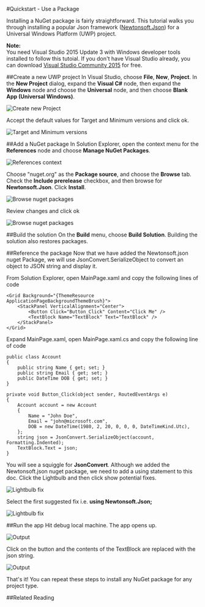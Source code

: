#Quickstart - Use a Package

Installing a NuGet package is fairly straightforward. This tutorial walks you through installing a popular Json framework ([Newtonsoft.Json](https://www.nuget.org/packages/Newtonsoft.Json/)) for a Universal Windows Platform (UWP) project. 

<div class="block-callout-info">
	<strong>Note:</strong><br>
	You need Visual Studio 2015 Update 3 with Windows developer tools installed to follow this tutoial. If you don't have Visual Studio already, you can download <a href="https://developer.microsoft.com/en-us/windows/downloads">Visual Studio Community 2015</a> for free. 
</div>

##Create a new UWP project
In Visual Studio, choose **File**, **New**, **Project**. In the **New Project** dialog, expand the **Visual C#** node, then expand the **Windows** node and choose the **Universal** node, and then choose **Blank App (Universal Windows)**.

![Create new Project](/images/ConsumeNugetSample/01.PNG)


Accept the default values for Target and Minimum versions and click ok.

![Target and Minimum versions](/images/ConsumeNugetSample/02.PNG)


##Add a NuGet package
In Solution Explorer, open the context menu for the **References** node and choose **Manage NuGet Packages**.

![References context](/images/ConsumeNugetSample/03.PNG)


Choose "nuget.org" as the **Package source**, and choose the **Browse** tab. Check the **Include prerelease** checkbox, and then browse for **Newtonsoft.Json**. Click **Install**. 

![Browse nuget packages](/images/ConsumeNugetSample/04.PNG)


Review changes and click ok

![Browse nuget packages](/images/ConsumeNugetSample/05.PNG)



##Build the solution
On the **Build** menu, choose **Build Solution**. Building the solution also restores packages.



##Reference the package
Now that we have added the Newtonsoft.json nuget Package, we will use JsonConvert.SerializeObject to convert an object to JSON string and display it.


From Solution Explorer, open MainPage.xaml and copy the following lines of code

	<Grid Background="{ThemeResource ApplicationPageBackgroundThemeBrush}">
		<StackPanel VerticalAlignment="Center">
			<Button Click="Button_Click" Content="Click Me" />
			<TextBlock Name="TextBlock" Text="TextBlock" />
		</StackPanel>
	</Grid>


Expand MainPage.xaml, open MainPage.xaml.cs and copy the following line of code

	public class Account
    {
        public string Name { get; set; }
        public string Email { get; set; }
        public DateTime DOB { get; set; }
    }

    private void Button_Click(object sender, RoutedEventArgs e)
    {
        Account account = new Account
        {
            Name = "John Doe",
            Email = "john@microsoft.com",
            DOB = new DateTime(1980, 2, 20, 0, 0, 0, DateTimeKind.Utc),
        };
        string json = JsonConvert.SerializeObject(account, Formatting.Indented);
        TextBlock.Text = json;
    }
 
   
You will see a squiggle for **JsonConvert**. Although we added the Newtonsoft.json nuget package, we need to add a using statement to this doc. Click the Lightbulb and then click show potential fixes.

![Lightbulb fix](/images/ConsumeNugetSample/06.PNG)


Select the first suggested fix i.e. <b>using Newtonsoft.Json;</b>

![Lightbulb fix](/images/ConsumeNugetSample/07.PNG)



##Run the app
Hit debug local machine. The app opens up.

![Output](/images/ConsumeNugetSample/08.PNG)


Click on the button and the contents of the TextBlock are replaced with the json string.

![Output](/images/ConsumeNugetSample/09.PNG)


That's it!
You can repeat these steps to install any NuGet package for any project type.


##Related Reading
